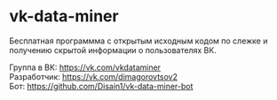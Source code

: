 # vk-data-miner
Бесплатная программма с открытым исходным кодом по слежке и получению скрытой информации о пользователях ВК.

Группа в ВК: https://vk.com/vkdataminer  
Разработчик: https://vk.com/dimagorovtsov2  
Бот: https://github.com/Disain1/vk-data-miner-bot
